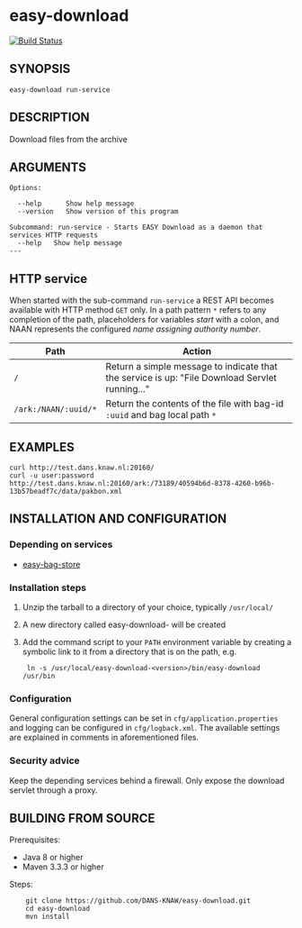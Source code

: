 easy-download
===========
[![Build Status](https://travis-ci.org/DANS-KNAW/easy-download.png?branch=master)](https://travis-ci.org/DANS-KNAW/easy-download)


SYNOPSIS
--------

    easy-download run-service


DESCRIPTION
-----------

Download files from the archive


ARGUMENTS
---------

    Options:

      --help      Show help message
      --version   Show version of this program
    
    Subcommand: run-service - Starts EASY Download as a daemon that services HTTP requests
      --help   Show help message
    ---

HTTP service
------------

When started with the sub-command `run-service` a REST API becomes available with HTTP method `GET` only.
In a path pattern `*` refers to any completion of the path, placeholders for variables _start_ with a colon,
and NAAN represents the configured _name assigning authority number_.

Path                 | Action
---------------------|------------------------------------
`/`                  | Return a simple message to indicate that the service is up: "File Download Servlet running..."
`/ark:/NAAN/:uuid/*` | Return the contents of the file with bag-id `:uuid` and bag local path `*`


EXAMPLES
--------

    curl http://test.dans.knaw.nl:20160/
    curl -u user:password http://test.dans.knaw.nl:20160/ark:/73189/40594b6d-8378-4260-b96b-13b57beadf7c/data/pakbon.xml


INSTALLATION AND CONFIGURATION
------------------------------


### Depending on services

* [easy-bag-store](https://github.com/DANS-KNAW/easy-bag-store/)


### Installation steps

1. Unzip the tarball to a directory of your choice, typically `/usr/local/`
2. A new directory called easy-download-<version> will be created
3. Add the command script to your `PATH` environment variable by creating a symbolic link to it from a directory that is
   on the path, e.g. 
   
        ln -s /usr/local/easy-download-<version>/bin/easy-download /usr/bin


### Configuration

General configuration settings can be set in `cfg/application.properties` and logging can be configured
in `cfg/logback.xml`. The available settings are explained in comments in aforementioned files.

### Security advice

Keep the depending services behind a firewall.
Only expose the download servlet through a proxy. 


BUILDING FROM SOURCE
--------------------

Prerequisites:

* Java 8 or higher
* Maven 3.3.3 or higher

Steps:

        git clone https://github.com/DANS-KNAW/easy-download.git
        cd easy-download
        mvn install
